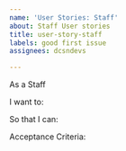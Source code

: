 ```yaml
---
name: 'User Stories: Staff'
about: Staff User stories
title: user-story-staff
labels: good first issue
assignees: dcsndevs

---
```


As a Staff

I want to:


So that I can:


Acceptance Criteria:
